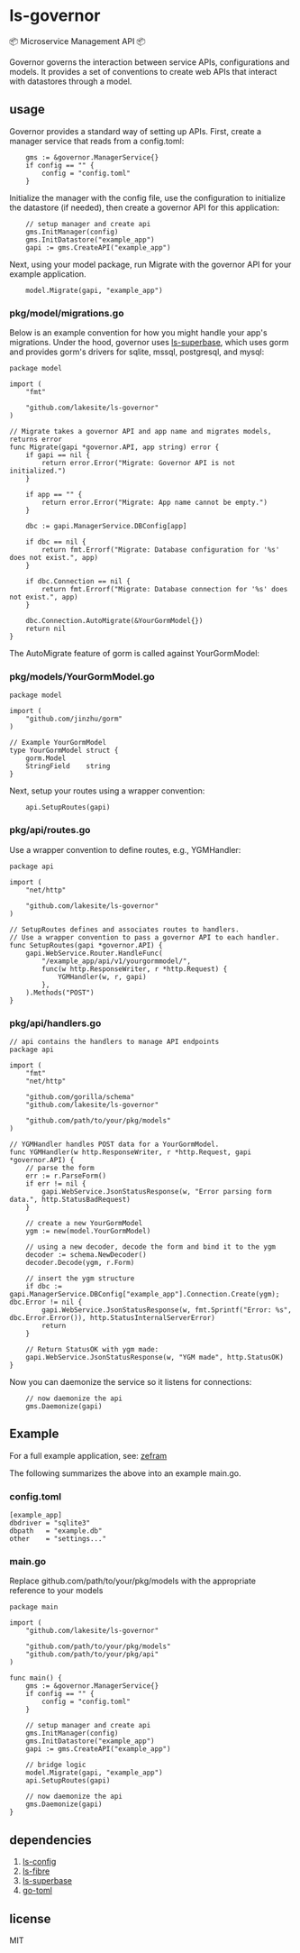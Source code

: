 # ls-governor #

📦 Microservice Management API 📦

Governor governs the interaction between service APIs, configurations and models.
It provides a set of conventions to create web APIs that interact with 
datastores through a model.

## usage ##

Governor provides a standard way of setting up APIs.  First, create a manager
service that reads from a config.toml:

```
	gms := &governor.ManagerService{}
	if config == "" {
		config = "config.toml"
	}
```

Initialize the manager with the config file, use the configuration to initialize
the datastore (if needed), then create a governor API for this application:

```
	// setup manager and create api
	gms.InitManager(config)
	gms.InitDatastore("example_app")
	gapi := gms.CreateAPI("example_app")
```

Next, using your model package, run Migrate with the governor API for your
example application.

```
	model.Migrate(gapi, "example_app")
```

### pkg/model/migrations.go ###

Below is an example convention for how you might handle your app's migrations.
Under the hood, governor uses [ls-superbase](https://github.com/lakesite/ls-superbase),
which uses gorm and provides gorm's drivers for sqlite, mssql, postgresql, and 
mysql:

```
package model

import (
	"fmt"

	"github.com/lakesite/ls-governor"
)

// Migrate takes a governor API and app name and migrates models, returns error
func Migrate(gapi *governor.API, app string) error {
	if gapi == nil {
		return error.Error("Migrate: Governor API is not initialized.")
	}

	if app == "" {
		return error.Error("Migrate: App name cannot be empty.")
	}

	dbc := gapi.ManagerService.DBConfig[app]
	
	if dbc == nil {
		return fmt.Errorf("Migrate: Database configuration for '%s' does not exist.", app)
	}

	if dbc.Connection == nil {
		return fmt.Errorf("Migrate: Database connection for '%s' does not exist.", app)
	}

	dbc.Connection.AutoMigrate(&YourGormModel{})
	return nil
}
```

The AutoMigrate feature of gorm is called against YourGormModel:

### pkg/models/YourGormModel.go

```
package model

import (
	"github.com/jinzhu/gorm"
)

// Example YourGormModel
type YourGormModel struct {
	gorm.Model
	StringField    string
}

```

Next, setup your routes using a wrapper convention:

```
	api.SetupRoutes(gapi)
```

### pkg/api/routes.go ###

Use a wrapper convention to define routes, e.g., YGMHandler:

```
package api

import (
	"net/http"

	"github.com/lakesite/ls-governor"
)

// SetupRoutes defines and associates routes to handlers.
// Use a wrapper convention to pass a governor API to each handler.
func SetupRoutes(gapi *governor.API) {
	gapi.WebService.Router.HandleFunc(
		"/example_app/api/v1/yourgormmodel/", 
		func(w http.ResponseWriter, r *http.Request) {
			YGMHandler(w, r, gapi)
		},
	).Methods("POST")
}
```

### pkg/api/handlers.go ###

```
// api contains the handlers to manage API endpoints
package api

import (
	"fmt"
	"net/http"

	"github.com/gorilla/schema"
	"github.com/lakesite/ls-governor"

	"github.com/path/to/your/pkg/models"
)

// YGMHandler handles POST data for a YourGormModel.
func YGMHandler(w http.ResponseWriter, r *http.Request, gapi *governor.API) {
	// parse the form
	err := r.ParseForm()
	if err != nil {
		gapi.WebService.JsonStatusResponse(w, "Error parsing form data.", http.StatusBadRequest)
	}

	// create a new YourGormModel
	ygm := new(model.YourGormModel)

	// using a new decoder, decode the form and bind it to the ygm
	decoder := schema.NewDecoder()
	decoder.Decode(ygm, r.Form)

	// insert the ygm structure
	if dbc := gapi.ManagerService.DBConfig["example_app"].Connection.Create(ygm); dbc.Error != nil {
		gapi.WebService.JsonStatusResponse(w, fmt.Sprintf("Error: %s", dbc.Error.Error()), http.StatusInternalServerError)
		return
	}

	// Return StatusOK with ygm made:
	gapi.WebService.JsonStatusResponse(w, "YGM made", http.StatusOK)
}
```

Now you can daemonize the service so it listens for connections:

```
	// now daemonize the api
	gms.Daemonize(gapi)
```

## Example ##

For a full example application, see: [zefram](https://github.com/lakesite/zefram)

The following summarizes the above into an example main.go.

### config.toml ###

```
[example_app]
dbdriver = "sqlite3"
dbpath   = "example.db"
other    = "settings..."
```

### main.go ###

Replace github.com/path/to/your/pkg/models with the appropriate reference to
your models

```
package main

import (
	"github.com/lakesite/ls-governor"

	"github.com/path/to/your/pkg/models"
	"github.com/path/to/your/pkg/api"
)

func main() {
	gms := &governor.ManagerService{}
	if config == "" {
		config = "config.toml"
	}

	// setup manager and create api
	gms.InitManager(config)
	gms.InitDatastore("example_app")
	gapi := gms.CreateAPI("example_app")

	// bridge logic
	model.Migrate(gapi, "example_app")
	api.SetupRoutes(gapi)

	// now daemonize the api
	gms.Daemonize(gapi)
}

```

## dependencies ##

1. [ls-config](https://github.com/lakesite/ls-config)
2. [ls-fibre](https://github.com/lakesite/ls-fibre)
3. [ls-superbase](https://github.com/lakesite/ls-superbase)
4. [go-toml](https://github.com/pelletier/go-toml)

## license ##

MIT
